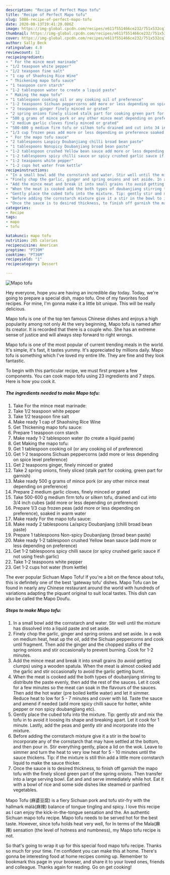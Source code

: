 ```yaml
---
description: "Recipe of Perfect Mapo tofu"
title: "Recipe of Perfect Mapo tofu"
slug: 5886-recipe-of-perfect-mapo-tofu
date: 2020-08-13T19:41:20.086Z
image: https://img-global.cpcdn.com/recipes/e611f551466ce232/751x532cq70/mapo-tofu-recipe-main-photo.jpg
thumbnail: https://img-global.cpcdn.com/recipes/e611f551466ce232/751x532cq70/mapo-tofu-recipe-main-photo.jpg
cover: https://img-global.cpcdn.com/recipes/e611f551466ce232/751x532cq70/mapo-tofu-recipe-main-photo.jpg
author: Sally Beck
ratingvalue: 4.8
reviewcount: 12
recipeingredient:
- " For the mince meat marinade"
- "1/2 teaspoon white pepper"
- "1/2 teaspoon fine salt"
- "1 cap of Shaohsing Rice Wine"
- " Thickening mapo tofu sauce"
- "1 teaspoon corn starch"
- "1-2 tablespoon water to create a liquid paste"
- " Making the mapo tofu"
- "1 tablespoon cooking oil or any cooking oil of preference"
- "1-2 teaspoons Sichuan peppercorns add more or less depending on spice level preference"
- "2 teaspoons ginger finely minced or grated"
- "2 spring onions finely sliced stalk part for cooking green part for garnish"
- "500 g grams of mince pork or any other mince meat depending on preference"
- "2 medium garlic cloves finely minced or grated"
- "500-600 g medium firm tofu or silken tofu drained and cut into 34 inch cubes add more or less depending on preference"
- "1/3 cup frozen peas add more or less depending on preference soaked in warm water"
- " For the mapo tofu sauce"
- "2 tablespoons Laspicy Doubanjiang chilli broad bean paste"
- "1 tablespoons Nonspicy Doubanjiang broad bean paste"
- "1-2 tablespoon crushed Yellow bean sauce add more or less depending on preference"
- "1-2 tablespoons spicy chilli sauce or spicy crushed garlic sauce if not using fresh garlic"
- "1-2 teaspoons white pepper"
- "1-2 cups hot water from kettle"
recipeinstructions:
- "In a small bowl add the cornstarch and water. Stir well until the mixture has dissolved into a liquid paste and set aside."
- "Finely chop the garlic, ginger and spring onions and set aside. In a wok on medium heat, heat up the oil, add the Sichuan peppercorns and cook until fragment. Then add the ginger and the chopped stalks of the spring onions and stir occasionally to prevent burning. Cook for 1-2 minutes."
- "Add the mince meat and break it into small grains (to avoid getting clumps) using a wooden spatula. When the meat is almost cooked add the garlic and stir occasionally to avoid the garlic getting burnt."
- "When the meat is cooked add the both types of doubanjiang stirring to distribute the paste evenly, then add the rest of the sauces. Let it cook for a few minutes so the meat can soak in the flavours of the sauces. Then add the hot water (pre boiled kettle water) and let it simmer. Reduce heat to low for 5 - 7 minutes and cover with lid. Taste the sauce and amend if needed (add more spicy chilli sauce for hotter, white pepper or non spicy doubangjiang etc)."
- "Gently place the cubed tofu into the mixture. Tip: gently stir and mix the tofu in to avoid it loosing its shape and breaking apart. Let it cook for 1 minute. Lastly, add the peas and gently stir and incorporate into the mixture."
- "Before adding the cornstarch mixture give it a stir in the bowl to incorporate any of the cornstarch that may have settled at the bottom, and then pour in. Stir everything gently, place a lid on the wok. Leave to simmer and turn the heat to very low heat for 5 - 10 minutes until the sauce thickens. Tip: if the mixture is still thin add a little more cornstarch liquid to make the sauce thicker."
- "Once the sauce is to desired thickness, to finish off garnish the mapo tofu with the finely sliced green part of the spring onions. Then transfer into a large serving bowl. Eat and and serve immediately while hot. Eat it with a bowl of rice and some side dishes like steamed or panfried vegetables."
categories:
- Recipe
tags:
- mapo
- tofu

katakunci: mapo tofu 
nutrition: 205 calories
recipecuisine: American
preptime: "PT39M"
cooktime: "PT36M"
recipeyield: "1"
recipecategory: Dessert

---
```



![Mapo tofu](https://img-global.cpcdn.com/recipes/e611f551466ce232/751x532cq70/mapo-tofu-recipe-main-photo.jpg)

Hey everyone, hope you are having an incredible day today. Today, we're going to prepare a special dish, mapo tofu. One of my favorites food recipes. For mine, I'm gonna make it a little bit unique. This will be really delicious.

Mapo tofu is one of the top ten famous Chinese dishes and enjoys a high popularity among not only At the very beginning, Mapo tofu is named after its creator. It is recorded that there is a couple who. She has an extreme sense of justice and will always step forward to right wrongs.

Mapo tofu is one of the most popular of current trending meals in the world. It's simple, it's fast, it tastes yummy. It's appreciated by millions daily. Mapo tofu is something which I've loved my entire life. They are fine and they look fantastic.


To begin with this particular recipe, we must first prepare a few components. You can cook mapo tofu using 23 ingredients and 7 steps. Here is how you cook it.

<!--inarticleads1-->

##### The ingredients needed to make Mapo tofu:

1. Take  For the mince meat marinade:
1. Take 1/2 teaspoon white pepper
1. Take 1/2 teaspoon fine salt
1. Make ready 1 cap of Shaohsing Rice Wine
1. Get  Thickening mapo tofu sauce:
1. Prepare 1 teaspoon corn starch
1. Make ready 1-2 tablespoon water (to create a liquid paste)
1. Get  Making the mapo tofu:
1. Get 1 tablespoon cooking oil (or any cooking oil of preference)
1. Get 1-2 teaspoons Sichuan peppercorns (add more or less depending on spice level preference)
1. Get 2 teaspoons ginger, finely minced or grated
1. Take 2 spring onions, finely sliced (stalk part for cooking, green part for garnish)
1. Make ready 500 g grams of mince pork (or any other mince meat depending on preference)
1. Prepare 2 medium garlic cloves, finely minced or grated
1. Take 500-600 g medium firm tofu or silken tofu, drained and cut into 3/4 inch cubes (add more or less depending on preference)
1. Prepare 1/3 cup frozen peas (add more or less depending on preference), soaked in warm water
1. Make ready  For the mapo tofu sauce:
1. Make ready 2 tablespoons La/spicy Doubanjiang (chilli broad bean paste)
1. Prepare 1 tablespoons Non-spicy Doubanjiang (broad bean paste)
1. Make ready 1-2 tablespoon crushed Yellow bean sauce (add more or less depending on preference)
1. Get 1-2 tablespoons spicy chilli sauce (or spicy crushed garlic sauce if not using fresh garlic)
1. Take 1-2 teaspoons white pepper
1. Get 1-2 cups hot water (from kettle)


The ever popular Sichuan Mapo Tofu! If you&#39;re a bit on the fence about tofu, this is definitely one of the best &#39;gateway tofu&#39; dishes. Mapo Tofu can be found in nearly any Chinese restaurant around the world with hundreds of variations adapting the piquant original to suit local tastes. This dish can also be called the Mapo Doufu. 

<!--inarticleads2-->

##### Steps to make Mapo tofu:

1. In a small bowl add the cornstarch and water. Stir well until the mixture has dissolved into a liquid paste and set aside.
1. Finely chop the garlic, ginger and spring onions and set aside. In a wok on medium heat, heat up the oil, add the Sichuan peppercorns and cook until fragment. Then add the ginger and the chopped stalks of the spring onions and stir occasionally to prevent burning. Cook for 1-2 minutes.
1. Add the mince meat and break it into small grains (to avoid getting clumps) using a wooden spatula. When the meat is almost cooked add the garlic and stir occasionally to avoid the garlic getting burnt.
1. When the meat is cooked add the both types of doubanjiang stirring to distribute the paste evenly, then add the rest of the sauces. Let it cook for a few minutes so the meat can soak in the flavours of the sauces. Then add the hot water (pre boiled kettle water) and let it simmer. Reduce heat to low for 5 - 7 minutes and cover with lid. Taste the sauce and amend if needed (add more spicy chilli sauce for hotter, white pepper or non spicy doubangjiang etc).
1. Gently place the cubed tofu into the mixture. Tip: gently stir and mix the tofu in to avoid it loosing its shape and breaking apart. Let it cook for 1 minute. Lastly, add the peas and gently stir and incorporate into the mixture.
1. Before adding the cornstarch mixture give it a stir in the bowl to incorporate any of the cornstarch that may have settled at the bottom, and then pour in. Stir everything gently, place a lid on the wok. Leave to simmer and turn the heat to very low heat for 5 - 10 minutes until the sauce thickens. Tip: if the mixture is still thin add a little more cornstarch liquid to make the sauce thicker.
1. Once the sauce is to desired thickness, to finish off garnish the mapo tofu with the finely sliced green part of the spring onions. Then transfer into a large serving bowl. Eat and and serve immediately while hot. Eat it with a bowl of rice and some side dishes like steamed or panfried vegetables.


Mapo Tofu (麻婆豆腐) is a fiery Sichuan pork and tofu stir-fry with the hallmark málà(麻辣) balance of tongue tingling and spicy. I love this recipe as I can enjoy the kick-in-the-tongue sensation and the. An authentic Sichuan mapo tofu recipe. Mapo tofu needs to be served hot for the best taste. However, since tofu holds heat very well, for In terms of the Mala(麻辣) sensation (the level of hotness and numbness), my Mapo tofu recipe is not. 

So that's going to wrap it up for this special food mapo tofu recipe. Thanks so much for your time. I'm confident you can make this at home. There's gonna be interesting food at home recipes coming up. Remember to bookmark this page in your browser, and share it to your loved ones, friends and colleague. Thanks again for reading. Go on get cooking!

